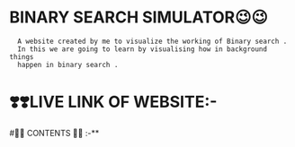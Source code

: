 # BINARY SEARCH SIMULATOR😉😉

      A website created by me to visualize the working of Binary search .
      In this we are going to learn by visualising how in background things 
      happen in binary search .

# ❣️❣️LIVE LINK OF WEBSITE:-




#🤠🤠 CONTENTS 🤠🤠 :-**

    

